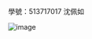 學號：513717017 沈佩如

![image](https://github.com/user-attachments/assets/d27cef4f-06dc-4d0e-819f-8f28a2a4a7fd)

